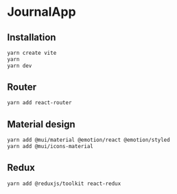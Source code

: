 # JournalApp

## Installation
```sh
yarn create vite
yarn
yarn dev
```

## Router
```sh
yarn add react-router
```

## Material design
```sh
yarn add @mui/material @emotion/react @emotion/styled
yarn add @mui/icons-material
```

## Redux
```sh
yarn add @reduxjs/toolkit react-redux
```

